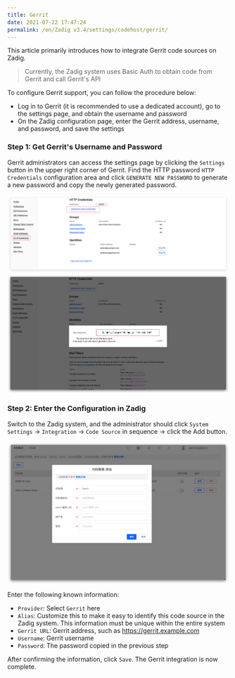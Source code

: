 ```yaml
---
title: Gerrit
date: 2021-07-22 17:47:24
permalink: /en/Zadig v3.4/settings/codehost/gerrit/
---
```


This article primarily introduces how to integrate Gerrit code sources on Zadig.

> Currently, the Zadig system uses Basic Auth to obtain code from Gerrit and call Gerrit's API

To configure Gerrit support, you can follow the procedure below:

- Log in to Gerrit (it is recommended to use a dedicated account), go to the settings page, and obtain the username and password
- On the Zadig configuration page, enter the Gerrit address, username, and password, and save the settings

### Step 1: Get Gerrit's Username and Password

Gerrit administrators can access the settings page by clicking the `Settings` button in the upper right corner of Gerrit. Find the HTTP password `HTTP Credentials` configuration area and click `GENERATE NEW PASSWORD` to generate a new password and copy the newly generated password.

![gerrit-settings](../../../../_images/gerrit1.png)
![gerrit-generate-password](../../../../_images/gerrit2.png)

### Step 2: Enter the Configuration in Zadig

Switch to the Zadig system, and the administrator should click `System Settings` -> `Integration` -> `Code Source` in sequence -> click the Add button.

![gerrit-integration](../../../../_images/gerrit3.png)

Enter the following known information:

- `Provider`: Select `Gerrit` here
- `Alias`: Customize this to make it easy to identify this code source in the Zadig system. This information must be unique within the entire system
- `Gerrit URL`: Gerrit address, such as https://gerrit.example.com
- `Username`: Gerrit username
- `Password`: The password copied in the previous step

After confirming the information, click `Save`. The Gerrit integration is now complete.